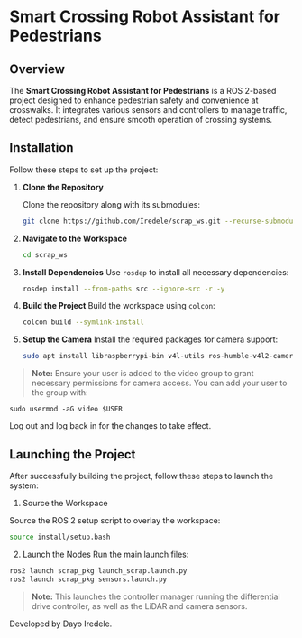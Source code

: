# Smart Crossing Robot Assistant for Pedestrians

## Overview

The **Smart Crossing Robot Assistant for Pedestrians** is a ROS 2-based project designed to enhance pedestrian safety and convenience at crosswalks. It integrates various sensors and controllers to manage traffic, detect pedestrians, and ensure smooth operation of crossing systems.

## Installation

Follow these steps to set up the project:

1. **Clone the Repository**

   Clone the repository along with its submodules:

   ```bash
   git clone https://github.com/Iredele/scrap_ws.git --recurse-submodules

2. **Navigate to the Workspace**
   ```bash
   cd scrap_ws
3. **Install Dependencies**
   Use `rosdep` to install all necessary dependencies:
   ```bash
   rosdep install --from-paths src --ignore-src -r -y
4. **Build the Project**
   Build the workspace using `colcon`:
   ```bash
   colcon build --symlink-install
5. **Setup the Camera**
   Install the required packages for camera support:
   ```bash
   sudo apt install libraspberrypi-bin v4l-utils ros-humble-v4l2-camera
> **Note:** Ensure your user is added to the video group to grant necessary permissions for camera access. You can add your user to the group with:

    sudo usermod -aG video $USER
Log out and log back in for the changes to take effect.
## Launching the Project
After successfully building the project, follow these steps to launch the system:

  1. Source the Workspace

Source the ROS 2 setup script to overlay the workspace:
  ```bash
  source install/setup.bash
```
2. Launch the Nodes
Run the main launch files:
  ```bash
  ros2 launch scrap_pkg launch_scrap.launch.py
  ros2 launch scrap_pkg sensors.launch.py
```
> **Note:** This launches the controller manager running the differential drive controller, as well as the LiDAR and camera sensors.

Developed by Dayo Iredele.





